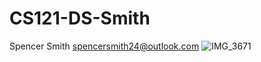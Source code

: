 # CS121-DS-Smith
Spencer Smith
spencersmith24@outlook.com
![IMG_3671](https://user-images.githubusercontent.com/112116446/186738438-7e4f4457-8a2f-471e-a51b-375c95383718.jpeg)
